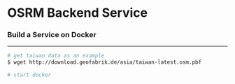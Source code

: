 # OSRM Backend Service

<script type="text/javascript" src="../js/general.js"></script>

### Build a Service on Docker
---

```bash
# get taiwan data as an example
$ wget http://download.geofabrik.de/asia/taiwan-latest.osm.pbf

# start docker
```